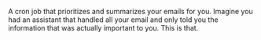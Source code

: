 A cron job that prioritizes and summarizes your emails for you.
Imagine you had an assistant that handled all your email and only told you the information that was actually important to you. This is that.